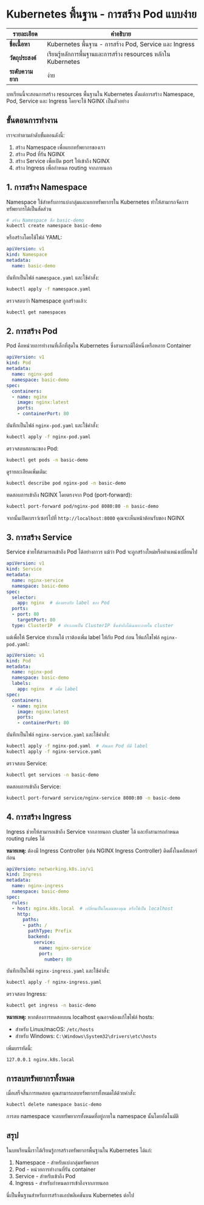 # Kubernetes พื้นฐาน - การสร้าง Pod แบบง่าย

| รายละเอียด | คำอธิบาย |
|----------|---------|
| **ชื่อเนื้อหา** | Kubernetes พื้นฐาน - การสร้าง Pod, Service และ Ingress |
| **วัตถุประสงค์** | เรียนรู้หลักการพื้นฐานและการสร้าง resources หลักใน Kubernetes |
| **ระดับความยาก** | ง่าย |



บทเรียนนี้จะสอนการสร้าง resources พื้นฐานใน Kubernetes ตั้งแต่การสร้าง Namespace, Pod, Service และ Ingress โดยจะใช้ NGINX เป็นตัวอย่าง

## ขั้นตอนการทำงาน

เราจะทำตามลำดับขั้นตอนดังนี้:
1. สร้าง Namespace เพื่อแยกทรัพยากรของเรา
2. สร้าง Pod ที่รัน NGINX
3. สร้าง Service เพื่อเปิด port ให้เข้าถึง NGINX
4. สร้าง Ingress เพื่อกำหนด routing จากภายนอก

## 1. การสร้าง Namespace

Namespace ใช้สำหรับการแบ่งกลุ่มและแยกทรัพยากรใน Kubernetes ทำให้สามารถจัดการทรัพยากรได้เป็นสัดส่วน

```bash
# สร้าง Namespace ชื่อ basic-demo
kubectl create namespace basic-demo
```

หรือสร้างโดยใช้ไฟล์ YAML:

```yaml
apiVersion: v1
kind: Namespace
metadata:
  name: basic-demo
```

บันทึกเป็นไฟล์ `namespace.yaml` และใช้คำสั่ง:

```bash
kubectl apply -f namespace.yaml
```

ตรวจสอบว่า Namespace ถูกสร้างแล้ว:

```bash
kubectl get namespaces
```

## 2. การสร้าง Pod

Pod คือหน่วยการทำงานที่เล็กที่สุดใน Kubernetes ซึ่งสามารถมีได้หนึ่งหรือหลาย Container

```yaml
apiVersion: v1
kind: Pod
metadata:
  name: nginx-pod
  namespace: basic-demo
spec:
  containers:
  - name: nginx
    image: nginx:latest
    ports:
    - containerPort: 80
```

บันทึกเป็นไฟล์ `nginx-pod.yaml` และใช้คำสั่ง:

```bash
kubectl apply -f nginx-pod.yaml
```

ตรวจสอบสถานะของ Pod:

```bash
kubectl get pods -n basic-demo
```

ดูรายละเอียดเพิ่มเติม:

```bash
kubectl describe pod nginx-pod -n basic-demo
```

ทดสอบการเข้าถึง NGINX โดยตรงจาก Pod (port-forward):

```bash
kubectl port-forward pod/nginx-pod 8080:80 -n basic-demo
```

จากนั้นเปิดเบราว์เซอร์ไปที่ `http://localhost:8080` คุณจะเห็นหน้าต้อนรับของ NGINX

## 3. การสร้าง Service

Service ช่วยให้สามารถเข้าถึง Pod ได้อย่างถาวร แม้ว่า Pod จะถูกสร้างใหม่หรือตำแหน่งเปลี่ยนไป

```yaml
apiVersion: v1
kind: Service
metadata:
  name: nginx-service
  namespace: basic-demo
spec:
  selector:
    app: nginx  # ต้องตรงกับ label ของ Pod
  ports:
  - port: 80
    targetPort: 80
  type: ClusterIP  # ประเภทเป็น ClusterIP ซึ่งเข้าถึงได้เฉพาะภายใน cluster
```

แต่เพื่อให้ Service ทำงานได้ เราต้องเพิ่ม label ให้กับ Pod ก่อน ให้แก้ไขไฟล์ `nginx-pod.yaml`:

```yaml
apiVersion: v1
kind: Pod
metadata:
  name: nginx-pod
  namespace: basic-demo
  labels:
    app: nginx  # เพิ่ม label
spec:
  containers:
  - name: nginx
    image: nginx:latest
    ports:
    - containerPort: 80
```

บันทึกเป็นไฟล์ `nginx-service.yaml` และใช้คำสั่ง:

```bash
kubectl apply -f nginx-pod.yaml  # อัพเดท Pod ที่มี label
kubectl apply -f nginx-service.yaml
```

ตรวจสอบ Service:

```bash
kubectl get services -n basic-demo
```

ทดสอบการเข้าถึง Service:

```bash
kubectl port-forward service/nginx-service 8080:80 -n basic-demo
```

## 4. การสร้าง Ingress

Ingress ช่วยให้สามารถเข้าถึง Service จากภายนอก cluster ได้ และยังสามารถกำหนด routing rules ได้

**หมายเหตุ:** ต้องมี Ingress Controller (เช่น NGINX Ingress Controller) ติดตั้งในคลัสเตอร์ก่อน

```yaml
apiVersion: networking.k8s.io/v1
kind: Ingress
metadata:
  name: nginx-ingress
  namespace: basic-demo
spec:
  rules:
  - host: nginx.k8s.local  # เปลี่ยนเป็นโดเมนของคุณ หรือใช้เป็น localhost
    http:
      paths:
      - path: /
        pathType: Prefix
        backend:
          service:
            name: nginx-service
            port:
              number: 80
```

บันทึกเป็นไฟล์ `nginx-ingress.yaml` และใช้คำสั่ง:

```bash
kubectl apply -f nginx-ingress.yaml
```

ตรวจสอบ Ingress:

```bash
kubectl get ingress -n basic-demo
```

**หมายเหตุ:** หากต้องการทดสอบบน localhost คุณอาจต้องแก้ไขไฟล์ hosts:
- สำหรับ Linux/macOS: `/etc/hosts`
- สำหรับ Windows: `C:\Windows\System32\drivers\etc\hosts`

เพิ่มบรรทัดนี้:
```
127.0.0.1 nginx.k8s.local
```

## การลบทรัพยากรทั้งหมด

เมื่อเสร็จสิ้นการทดสอบ คุณสามารถลบทรัพยากรทั้งหมดได้ด้วยคำสั่ง:

```bash
kubectl delete namespace basic-demo
```

การลบ namespace จะลบทรัพยากรทั้งหมดที่อยู่ภายใน namespace นั้นโดยอัตโนมัติ

## สรุป

ในบทเรียนนี้เราได้เรียนรู้การสร้างทรัพยากรพื้นฐานใน Kubernetes ได้แก่:
1. Namespace - สำหรับแบ่งกลุ่มทรัพยากร
2. Pod - หน่วยการทำงานที่รัน container
3. Service - สำหรับเข้าถึง Pod
4. Ingress - สำหรับกำหนดการเข้าถึงจากภายนอก

นี่เป็นพื้นฐานสำหรับการสร้างแอปพลิเคชันบน Kubernetes ต่อไป
